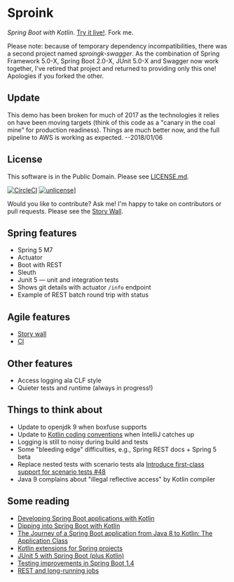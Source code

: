 # Sproink

_Spring Boot with Kotlin_.  [Try it live!](http://sproingk-binkley.boxfuse.io:8080/).  Fork me.

Please note: because of temporary dependency incompatibilities, there was a
second project named _sproingk-swagger_.  As the combination of Spring
Framework 5.0-X, Spring Boot 2.0-X, JUnit 5.0-X and Swagger now work together,
I've retired that project and returned to providing only this one!  Apologies
if you forked the other.

## Update

This demo has been broken for much of 2017 as the technologies it relies on
have been moving targets (think of this code as a "canary in the coal mine"
for production readiness).  Things are much better now, and the full pipeline
to AWS is working as expected. --2018/01/06

## License

This software is in the Public Domain.  Please see [LICENSE.md](LICENSE.md).

[![CircleCI](https://img.shields.io/circleci/project/github/binkley/sproingk.svg)](https://circleci.com/gh/binkley/sproingk) [![unlicense](https://img.shields.io/badge/un-license-green.svg?style=flat)](http://unlicense.org)]

Would you like to contribute?  Ask me!  I'm happy to take on contributors or
pull requests.  Please see the [Story
Wall](https://github.com/binkley/sproingk/projects/2).

## Spring features

* Spring 5 M7
* Actuator
* Boot with REST
* Sleuth
* Junit 5 &mdash; unit and integration tests
* Shows git details with actuator `/info` endpoint
* Example of REST batch round trip with status

## Agile features

* [Story wall](https://github.com/binkley/sproingk/projects/2)
* [CI](https://circleci.com/gh/binkley/sproingk)

## Other features

* Access logging ala CLF style
* Quieter tests and runtime (always in progress!)

## Things to think about

* Update to openjdk 9 when boxfuse supports
* Update to [Kotlin coding conventions](http://kotlinlang.org/docs/reference/coding-conventions.html) when IntelliJ catches up
* Logging is still to noisy during build and tests
* Some "bleeding edge" difficulties, e.g., Spring REST docs + Spring 5 beta
* Replace nested tests with scenario tests ala [Introduce first-class support for scenario tests #48](https://github.com/junit-team/junit5/issues/48)
* Java 9 complains about "illegal reflective access" by Kotlin compiler

## Some reading

* [Developing Spring Boot applications with Kotlin](https://spring.io/blog/2016/02/15/developing-spring-boot-applications-with-kotlin)
* [Dipping into Spring Boot with Kotlin](https://medium.com/@mchlstckl/dipping-into-spring-boot-with-kotlin-31881edd13c2#.h26gsle9y)
* [The Journey of a Spring Boot application from Java 8 to Kotlin: The Application Class](http://engineering.pivotal.io/post/spring-boot-application-with-kotlin/)
* [Kotlin extensions for Spring projects](https://github.com/sdeleuze/spring-kotlin)
* [JUnit 5 with Spring Boot (plus Kotlin)](https://objectpartners.com/2016/07/26/junit-5-with-spring-boot-plus-kotlin/)
* [Testing improvements in Spring Boot 1.4](https://spring.io/blog/2016/04/15/testing-improvements-in-spring-boot-1-4)
* [REST and long-running jobs](http://farazdagi.com/blog/2014/rest-long-running-jobs/)
